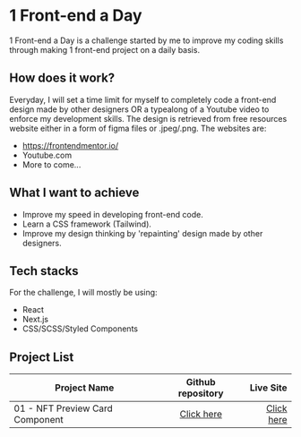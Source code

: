 # 1 Front-end a Day

1 Front-end a Day is a challenge started by me to improve my coding skills through making 1 front-end project on a daily basis.

## How does it work?

Everyday, I will set a time limit for myself to completely code a front-end design made by other designers OR a typealong of a Youtube video to enforce my development skills. The design is retrieved from free resources website either in a form of figma files or .jpeg/.png. The websites are:

- https://frontendmentor.io/
- Youtube.com
- More to come...

## What I want to achieve

- Improve my speed in developing front-end code.
- Learn a CSS framework (Tailwind).
- Improve my design thinking by 'repainting' design made by other designers.

## Tech stacks

For the challenge, I will mostly be using:

- React
- Next.js
- CSS/SCSS/Styled Components

## Project List

| Project Name                    |                                        Github repository                                        |                                                        Live Site |
| ------------------------------- | :---------------------------------------------------------------------------------------------: | ---------------------------------------------------------------: |
| 01 - NFT Preview Card Component | [Click here](https://github.com/hafezfhmi/1-Front-end-a-Day/tree/01-NFT_preview_card_component) | [Click here](https://01-nft-preview-card-component.netlify.app/) |
